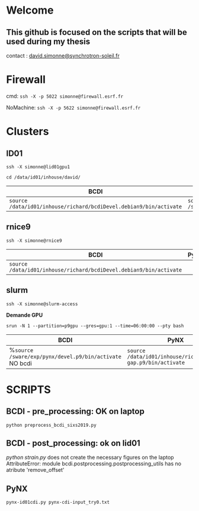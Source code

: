 # Welcome 

## This github is focused on the scripts that will be used during my thesis

contact : david.simonne@synchrotron-soleil.fr

# Firewall
cmd:
`ssh -X -p 5022 simonne@firewall.esrf.fr`

NoMachine:
`ssh -X -p 5622 simonne@firewall.esrf.fr`


# Clusters

## ID01
`ssh -X simonne@lid01gpu1`

`cd /data/id01/inhouse/david/`

 BCDI | PyNX
------------ | -------------
`source /data/id01/inhouse/richard/bcdiDevel.debian9/bin/activate` | `source /sware/exp/pynx/devel.debian9/bin/activate`


## rnice9
`ssh -X simonne@rnice9`

 BCDI | PyNX
------------ | -------------
`source /data/id01/inhouse/richard/bcdiDevel.debian9/bin/activate` | 


## slurm
`ssh -X simonne@slurm-access`

**Demande GPU**

`srun -N 1 --partition=p9gpu --gres=gpu:1 --time=06:00:00 --pty bash`

 BCDI | PyNX
------------ | -------------
%`source /sware/exp/pynx/devel.p9/bin/activate`    NO bcdi | `source /data/id01/inhouse/richard/pynx-gap.p9/bin/activate`


# SCRIPTS
## 	BCDI - pre_processing: OK on laptop

`python preprocess_bcdi_sixs2019.py`


## BCDI - post_processing: ok on lid01

*python strain.py* does not create the necessary figures on the laptop
AttributeError: module bcdi.postprocessing.postprocessing_utils has no atribute 'remove_offset'


## PyNX

`pynx-id01cdi.py pynx-cdi-input_try0.txt`